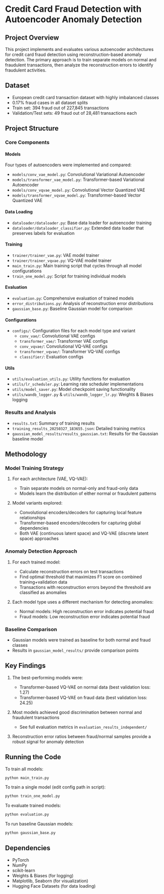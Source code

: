 # Credit Card Fraud Detection with Autoencoder Anomaly Detection

## Project Overview
This project implements and evaluates various autoencoder architectures for credit card fraud detection using reconstruction-based anomaly detection. The primary approach is to train separate models on normal and fraudulent transactions, then analyze the reconstruction errors to identify fraudulent activities.

## Dataset
- European credit card transaction dataset with highly imbalanced classes
- 0.17% fraud cases in all dataset splits
- Train set: 394 fraud out of 227,845 transactions
- Validation/Test sets: 49 fraud out of 28,481 transactions each

## Project Structure

### Core Components

#### Models
Four types of autoencoders were implemented and compared:
- `models/conv_vae_model.py`: Convolutional Variational Autoencoder
- `models/transformer_vae_model.py`: Transformer-based Variational Autoencoder
- `models/conv_vqvae_model.py`: Convolutional Vector Quantized VAE
- `models/transformer_vqvae_model.py`: Transformer-based Vector Quantized VAE

#### Data Loading
- `dataloader/dataloader.py`: Base data loader for autoencoder training 
- `dataloader/dataloader_classifier.py`: Extended data loader that preserves labels for evaluation

#### Training
- `trainer/trainer_vae.py`: VAE model trainer
- `trainer/trainer_vqvae.py`: VQ-VAE model trainer
- `main_train.py`: Main training script that cycles through all model configurations
- `train_one_model.py`: Script for training individual models

#### Evaluation
- `evaluation.py`: Comprehensive evaluation of trained models
- `error_distributions.py`: Analysis of reconstruction error distributions
- `gaussian_base.py`: Baseline Gaussian model for comparison

#### Configurations
- `configs/`: Configuration files for each model type and variant
  - `conv_vae/`: Convolutional VAE configs
  - `transformer_vae/`: Transformer VAE configs
  - `conv_vqvae/`: Convolutional VQ-VAE configs
  - `transformer_vqvae/`: Transformer VQ-VAE configs
  - `classifier/`: Evaluation configs

#### Utils
- `utils/evaluation_utils.py`: Utility functions for evaluation
- `utils/lr_scheduler.py`: Learning rate scheduler implementations
- `utils/model_saver.py`: Model checkpoint saving functionality
- `utils/wandb_logger.py` & `utils/wandb_logger_lr.py`: Weights & Biases logging

### Results and Analysis
- `results.txt`: Summary of training results
- `training_results_20250327_183655.json`: Detailed training metrics
- `gaussian_model_results/results_gaussian.txt`: Results for the Gaussian baseline model

## Methodology

### Model Training Strategy
1. For each architecture (VAE, VQ-VAE):
   - Train separate models on normal-only and fraud-only data
   - Models learn the distribution of either normal or fraudulent patterns

2. Model variants explored:
   - Convolutional encoders/decoders for capturing local feature relationships
   - Transformer-based encoders/decoders for capturing global dependencies
   - Both VAE (continuous latent space) and VQ-VAE (discrete latent space) approaches

### Anomaly Detection Approach
1. For each trained model:
   - Calculate reconstruction errors on test transactions
   - Find optimal threshold that maximizes F1 score on combined training+validation data
   - Transactions with reconstruction errors beyond the threshold are classified as anomalies

2. Each model type uses a different mechanism for detecting anomalies:
   - Normal models: High reconstruction error indicates potential fraud
   - Fraud models: Low reconstruction error indicates potential fraud

### Baseline Comparison
- Gaussian models were trained as baseline for both normal and fraud classes
- Results in `gaussian_model_results/` provide comparison points

## Key Findings
1. The best-performing models were:
   - Transformer-based VQ-VAE on normal data (best validation loss: 1.27)
   - Transformer-based VQ-VAE on fraud data (best validation loss: 24.25)

2. Most models achieved good discrimination between normal and fraudulent transactions
   - See full evaluation metrics in `evaluation_results_independent/` 

3. Reconstruction error ratios between fraud/normal samples provide a robust signal for anomaly detection

## Running the Code
To train all models:
```bash
python main_train.py
```

To train a single model (edit config path in script):
```bash
python train_one_model.py
```

To evaluate trained models:
```bash
python evaluation.py
```

To run baseline Gaussian models:
```bash
python gaussian_base.py
```

## Dependencies
- PyTorch
- NumPy
- scikit-learn
- Weights & Biases (for logging)
- Matplotlib, Seaborn (for visualization)
- Hugging Face Datasets (for data loading)